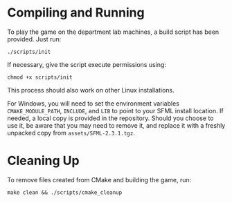 # Compiling and Running
To play the game on the department lab machines, a build script has been 
provided.  Just run:

    ./scripts/init

If necessary, give the script execute permissions using:

    chmod +x scripts/init

This process should also work on other Linux installations.

For Windows, you will need to set the environment variables
`CMAKE_MODULE_PATH`, `INCLUDE`, and `LIB` to point to your SFML install
location.  If needed, a local copy is provided in the repository.  Should you
choose to use it, be aware that you may need to remove it, and replace it 
with a freshly unpacked copy from `assets/SFML-2.3.1.tgz`.

# Cleaning Up
To remove files created from CMake and building the game, run:

    make clean && ./scripts/cmake_cleanup
